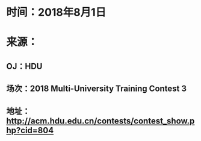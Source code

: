 # 时间：2018年8月1日
# 来源：
## OJ：HDU
## 场次：2018 Multi-University Training Contest 3
## 地址：http://acm.hdu.edu.cn/contests/contest_show.php?cid=804